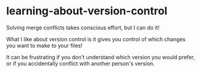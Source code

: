 # learning-about-version-control

Solving merge conflicts takes conscious effort, but I can do it!

What I like about version control is it gives you control of which changes you want to make to your files!

It can be frustrating if you don't understand which version you would prefer, or if you accidentally conflict with another person's version.